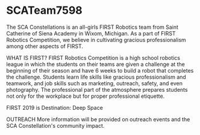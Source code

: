 # SCATeam7598
The SCA Constellations is an all-girls FIRST Robotics team from Saint Catherine of Siena Academy in Wixom, Michigan. As a part of FIRST Robotics Competition, we believe in cultivating gracious professionalism among other aspects of FIRST.

WHAT IS FIRST?
FIRST Robotics Competition is a high school robotics league in which the students on their teams are given a challenge at the beginning of their season and have 6 weeks to build a robot that completes the challenge. Students learn life skills like gracious professionalism and teamwork, and job skills such as marketing, outreach, safety, and even photography. The professional part of the atmosphere prepares students not only for the workplace but for proper professional etiquette.

FIRST 2019 is Destination: Deep Space

OUTREACH
More information will be provided on outreach events and the SCA Constellation's community impact. 
